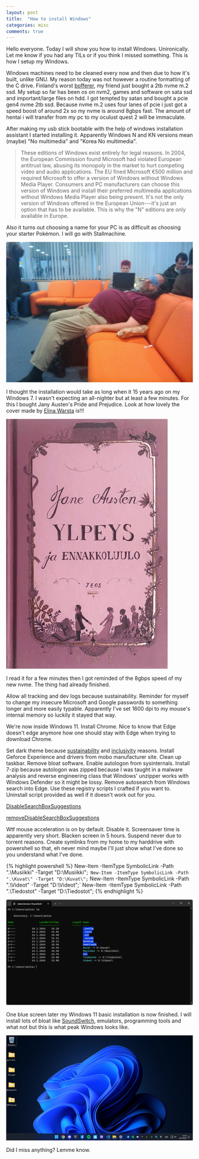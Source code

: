 ```yaml
---
layout: post
title:  "How to install Windows"
categories: misc
comments: true
---
```

Hello everyone. Today I will show you how to install Windows. Unironically. Let me know if you had any TILs or if you think I missed something. This is how I setup my Windows.

Windows machines need to be cleaned every now and then due to how it's built, unlike GNU. My reason today was not however a routine formatting of the C drive. Finland's worst [bofferer](https://en.wikipedia.org/wiki/Foam_weapon), my friend just bought a 2tb nvme m.2 ssd. My setup so far has been os on nvm2, games and software on sata ssd and important/large files on hdd. I got tempted by satan and bought a pcie gen4 nvme 2tb ssd. Because nvme m.2 uses four lanes of pcie i just got a speed boost of around 2x so my nvme is around 8gbps fast. The amount of hentai i will transfer from my pc to my oculust quest 2 will be immaculate.

After making my usb stick bootable with the help of windows installation assistant I started installing it. Apparently Windows N and KN versions mean (maybe) "No multimedia" and "Korea No multimedia".

> These editions of Windows exist entirely for legal reasons. In 2004, the European Commission found Microsoft had violated European antitrust law, abusing its monopoly in the market to hurt competing video and audio applications. The EU fined Microsoft €500 million and required Microsoft to offer a version of Windows without Windows Media Player. Consumers and PC manufacturers can choose this version of Windows and install their preferred multimedia applications without Windows Media Player also being present. It's not the only version of Windows offered in the European Union---it's just an option that has to be available. This is why the "N" editions are only available in Europe.

Also it turns out choosing a name for your PC is as difficult as choosing your starter Pokémon. I will go with Stallmachine.

![richard stallman sleeping](/assets/stallman.jpg)

I thought the installation would take as long when it 15 years ago on my Windows 7. I wasn't expecting an all-nighter but at least a few minutes. For this I bought Jany Austen's Pride and Prejudice. Look at how lovely the cover made by [Elina Warsta](https://solmu.nu/) is!!!

![Pride and Prejudice cover](/assets/pride.png)

I read it for a few minutes then I got reminded of the 8gbps speed of my new nvme. The thing had already finished.

Allow all tracking and dev logs because sustainability. Reminder for myself to change my insecure Microsoft and Google passwords to something longer and more easily typable. Apparently I've set 1600 dpi to my mouse's internal memory so luckily it stayed that way.

We're now inside Windows 11. Install Chrome. Nice to know that Edge doesn't edge anymore how one should stay with Edge when trying to download Chrome.

Set dark theme because [sustainability](https://dl.acm.org/doi/pdf/10.1145/3458864.3467682) and [inclusivity](https://www.kinandcarta.com/en/insights/2023/09/does-dark-mode-win-on-sustainability-and-accessibility/) reasons. Install Geforce Experience and drivers from mobo manufacturer site. Clean up taskbar. Remove bloat software. Enable autologon from sysinternals. Install 7-zip because autologon was zipped because I was taught in a malware analysis and reverse engineering class that Windows' unzipper works with Windows Defender so it might be lossy. Remove autosearch from Windows search into Edge. Use these registry scripts I crafted if you want to. Uninstall script provided as well if it doesn't work out for you.

[DisableSearchBoxSuggestions](/assets/disableSearchBoxSuggestions.reg)

[removeDisableSearchBoxSuggestions](/assets/removeDisableSearchBoxSuggestions.reg)

Wtf mouse acceleration is on by default. Disable it. Screensaver time is apparently very short. Blacken screen in 5 hours. Suspend never due to torrent reasons. Create symlinks from my home to my harddrive with powershell so that, eh never mind maybe I'll just show what I've done so you understand what I've done.

{% highlight powershell %}
New-Item -ItemType SymbolicLink -Path ".\Musiikki\" -Target "D:\Musiikki\";`
New-Item -ItemType SymbolicLink -Path ".\Kuvat\" -Target "D:\Kuvat\";`
New-Item -ItemType SymbolicLink -Path ".\Videot\" -Target "D:\Videot\";`
New-Item -ItemType SymbolicLink -Path ".\Tiedostot\" -Target "D:\Tiedostot\";
{% endhighlight %}

![windows home folder symlinks](/assets/homefolders.png)

One blue screen later my Windows 11 basic installation is now finished. I will install lots of bloat like [SoundSwitch](https://soundswitch.aaflalo.me/), emulators, programming tools and what not but this is what peak Windows looks like.

![Windows desktop](/assets/windows.png)

Did I miss anything? Lemme know.
